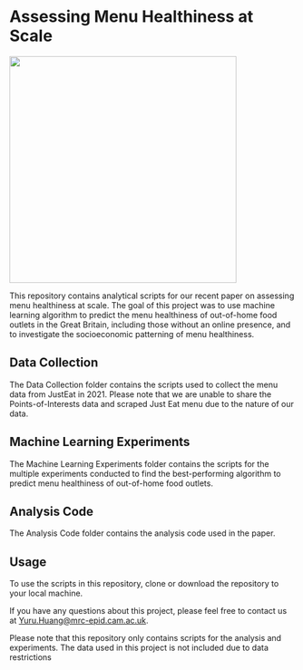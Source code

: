 # Assessing Menu Healthiness at Scale


<img src="https://user-images.githubusercontent.com/17410816/221885224-dcbddf73-a799-4f0b-aeb4-504983c5f10b.png" width="400" height='400' align="center"/>

This repository contains analytical scripts for our recent paper on assessing menu healthiness at scale. The goal of this project was to use machine learning algorithm to predict the menu healthiness of out-of-home food outlets in the Great Britain, including those without an online presence, and to investigate the socioeconomic patterning of menu healthiness.

## Data Collection
The Data Collection folder contains the scripts used to collect the menu data from JustEat in 2021. Please note that we are unable to share the Points-of-Interests data and scraped Just Eat menu due to the nature of our data.

## Machine Learning Experiments
The Machine Learning Experiments folder contains the scripts for the multiple experiments conducted to find the best-performing algorithm to predict menu healthiness of out-of-home food outlets. 

## Analysis Code 
The Analysis Code folder contains the analysis code used in the paper. 

## Usage
To use the scripts in this repository, clone or download the repository to your local machine.


If you have any questions about this project, please feel free to contact us at Yuru.Huang@mrc-epid.cam.ac.uk.

Please note that this repository only contains scripts for the analysis and experiments. The data used in this project is not included due to data restrictions
